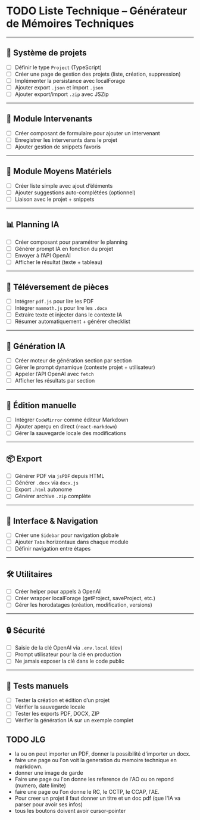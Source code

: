 # TODO Liste Technique – Générateur de Mémoires Techniques

---

## 🧠 Système de projets

- [ ] Définir le type `Project` (TypeScript)
- [ ] Créer une page de gestion des projets (liste, création, suppression)
- [ ] Implémenter la persistance avec localForage
- [ ] Ajouter export `.json` et import `.json`
- [ ] Ajouter export/import `.zip` avec JSZip

---

## 👥 Module Intervenants

- [ ] Créer composant de formulaire pour ajouter un intervenant
- [ ] Enregistrer les intervenants dans le projet
- [ ] Ajouter gestion de snippets favoris

---

## 🧰 Module Moyens Matériels

- [ ] Créer liste simple avec ajout d’éléments
- [ ] Ajouter suggestions auto-complétées (optionnel)
- [ ] Liaison avec le projet + snippets

---

## 📊 Planning IA

- [ ] Créer composant pour paramétrer le planning
- [ ] Générer prompt IA en fonction du projet
- [ ] Envoyer à l’API OpenAI
- [ ] Afficher le résultat (texte + tableau)

---

## 📎 Téléversement de pièces

- [ ] Intégrer `pdf.js` pour lire les PDF
- [ ] Intégrer `mammoth.js` pour lire les `.docx`
- [ ] Extraire texte et injecter dans le contexte IA
- [ ] Résumer automatiquement + générer checklist

---

## 🧠 Génération IA

- [ ] Créer moteur de génération section par section
- [ ] Gérer le prompt dynamique (contexte projet + utilisateur)
- [ ] Appeler l’API OpenAI avec `fetch`
- [ ] Afficher les résultats par section

---

## 📝 Édition manuelle

- [ ] Intégrer `CodeMirror` comme éditeur Markdown
- [ ] Ajouter aperçu en direct (`react-markdown`)
- [ ] Gérer la sauvegarde locale des modifications

---

## 📦 Export

- [ ] Générer PDF via `jsPDF` depuis HTML
- [ ] Générer `.docx` via `docx.js`
- [ ] Export `.html` autonome
- [ ] Générer archive `.zip` complète

---

## 🧭 Interface & Navigation

- [ ] Créer une `Sidebar` pour navigation globale
- [ ] Ajouter `Tabs` horizontaux dans chaque module
- [ ] Définir navigation entre étapes

---

## 🛠️ Utilitaires

- [ ] Créer helper pour appels à OpenAI
- [ ] Créer wrapper localForage (getProject, saveProject, etc.)
- [ ] Gérer les horodatages (création, modification, versions)

---

## 🔒 Sécurité

- [ ] Saisie de la clé OpenAI via `.env.local` (dev)
- [ ] Prompt utilisateur pour la clé en production
- [ ] Ne jamais exposer la clé dans le code public

---

## 🧪 Tests manuels

- [ ] Tester la création et édition d’un projet
- [ ] Vérifier la sauvegarde locale
- [ ] Tester les exports PDF, DOCX, ZIP
- [ ] Vérifier la génération IA sur un exemple complet

## TODO JLG

- la ou on peut importer un PDF, donner la possibilité d'importer un docx.
- faire une page ou l'on voit la generation du memoire technique en markdown.
- donner une image de garde
- Faire une page ou l'on donne les reference de l'AO ou on repond (numero, date limite)
- faire une page ou l'on donne le RC, le CCTP, le CCAP, l'AE.
- Pour creer un projet il faut donner un titre et un doc pdf (que l'IA va parser pour avoir ses infos)
- tous les boutons doivent avoir cursor-pointer
